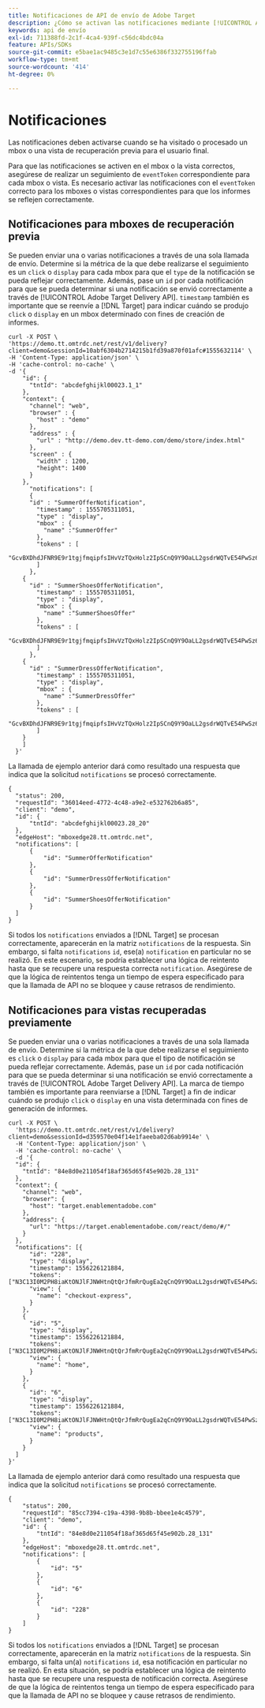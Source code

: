 ```yaml
---
title: Notificaciones de API de envío de Adobe Target
description: ¿Cómo se activan las notificaciones mediante [!UICONTROL Adobe Target Delivery API]?
keywords: api de envío
exl-id: 711388fd-2c1f-4ca4-939f-c56dc4bdc04a
feature: APIs/SDKs
source-git-commit: e5bae1ac9485c3e1d7c55e6386f332755196ffab
workflow-type: tm+mt
source-wordcount: '414'
ht-degree: 0%

---
```


# Notificaciones

Las notificaciones deben activarse cuando se ha visitado o procesado un mbox o una vista de recuperación previa para el usuario final.

Para que las notificaciones se activen en el mbox o la vista correctos, asegúrese de realizar un seguimiento de `eventToken` correspondiente para cada mbox o vista. Es necesario activar las notificaciones con el `eventToken` correcto para los mboxes o vistas correspondientes para que los informes se reflejen correctamente.

## Notificaciones para mboxes de recuperación previa

Se pueden enviar una o varias notificaciones a través de una sola llamada de envío. Determine si la métrica de la que debe realizarse el seguimiento es un `click` o `display` para cada mbox para que el `type` de la notificación se pueda reflejar correctamente. Además, pase un `id` por cada notificación para que se pueda determinar si una notificación se envió correctamente a través de [!UICONTROL  Adobe Target Delivery API]. `timestamp` también es importante que se reenvíe a [!DNL Target] para indicar cuándo se produjo `click` o `display` en un mbox determinado con fines de creación de informes.

```
curl -X POST \
'https://demo.tt.omtrdc.net/rest/v1/delivery?client=demo&sessionId=10abf6304b2714215b1fd39a870f01afc#1555632114' \
-H 'Content-Type: application/json' \
-H 'cache-control: no-cache' \
-d '{
    "id": {
      "tntId": "abcdefghijkl00023.1_1"
    },
    "context": {
      "channel": "web",
      "browser" : {
        "host" : "demo"
      },
      "address" : {
        "url" : "http://demo.dev.tt-demo.com/demo/store/index.html"
      },
      "screen" : {
        "width" : 1200,
        "height": 1400
      }
    },
      "notifications": [
      {
      "id" : "SummerOfferNotification",
        "timestamp" : 1555705311051,
        "type" : "display",
        "mbox" : {
          "name" :"SummerOffer"   
        },
        "tokens" : [
          "GcvBXDhdJFNR9E9r1tgjfmqipfsIHvVzTQxHolz2IpSCnQ9Y9OaLL2gsdrWQTvE54PwSz67rmXWmSnkXpSSS2Q"
        ]
      },
    {
      "id" : "SummerShoesOfferNotification",
        "timestamp" : 1555705311051,
        "type" : "display",
        "mbox" : {
          "name" :"SummerShoesOffer"   
        },
        "tokens" : [
          "GcvBXDhdJFNR9E9r1tgjfmqipfsIHvVzTQxHolz2IpSCnQ9Y9OaLL2gsdrWQTvE54PwSz67rmXWmSnkXpSSS2Q"
        ]
      },
    {
      "id" : "SummerDressOfferNotification",
        "timestamp" : 1555705311051,
        "type" : "display",
        "mbox" : {
          "name" :"SummerDressOffer"   
        },
        "tokens" : [
          "GcvBXDhdJFNR9E9r1tgjfmqipfsIHvVzTQxHolz2IpSCnQ9Y9OaLL2gsdrWQTvE54PwSz67rmXWmSnkXpSSS2Q"
        ]
    } 
    ]
  }'
```

La llamada de ejemplo anterior dará como resultado una respuesta que indica que la solicitud `notifications` se procesó correctamente.

```
{
  "status": 200,
  "requestId": "36014eed-4772-4c48-a9e2-e532762b6a85",
  "client": "demo",
  "id": {
      "tntId": "abcdefghijkl00023.28_20"
  },
  "edgeHost": "mboxedge28.tt.omtrdc.net",
  "notifications": [
      {
          "id": "SummerOfferNotification"
      },
      {
          "id": "SummerDressOfferNotification"
      },
      {
          "id": "SummerShoesOfferNotification"
      }
  ]
}
```

Si todos los `notifications` enviados a [!DNL Target] se procesan correctamente, aparecerán en la matriz `notifications` de la respuesta. Sin embargo, si falta `notifications` `id`, ese(a) `notification` en particular no se realizó. En este escenario, se podría establecer una lógica de reintento hasta que se recupere una respuesta correcta `notification`. Asegúrese de que la lógica de reintentos tenga un tiempo de espera especificado para que la llamada de API no se bloquee y cause retrasos de rendimiento.

## Notificaciones para vistas recuperadas previamente

Se pueden enviar una o varias notificaciones a través de una sola llamada de envío. Determine si la métrica de la que debe realizarse el seguimiento es `click` o `display` para cada mbox para que el tipo de notificación se pueda reflejar correctamente. Además, pase un `id` por cada notificación para que se pueda determinar si una notificación se envió correctamente a través de [!UICONTROL Adobe Target Delivery API]. La marca de tiempo también es importante para reenviarse a [!DNL Target] a fin de indicar cuándo se produjo `click` o `display` en una vista determinada con fines de generación de informes.

```
curl -X POST \
  'https://demo.tt.omtrdc.net/rest/v1/delivery?client=demo&sessionId=d359570e04f14e1faeeba02d6ab9914e' \
  -H 'Content-Type: application/json' \
  -H 'cache-control: no-cache' \
  -d '{
  "id": {
    "tntId": "84e8d0e211054f18af365d65f45e902b.28_131"
  },
  "context": {
    "channel": "web",
    "browser": {
      "host": "target.enablementadobe.com"
    },
    "address": {
      "url": "https://target.enablementadobe.com/react/demo/#/"
    }
  },
  "notifications": [{
      "id": "228",
      "type": "display",
      "timestamp": 1556226121884,
      "tokens": ["N3C13I0M2PH8iaKtONJlFJNWHtnQtQrJfmRrQugEa2qCnQ9Y9OaLL2gsdrWQTvE54PwSz67rmXWmSnkXpSSS2Q=="],
      "view": {
        "name": "checkout-express",
      }
    },
    {
      "id": "5",
      "type": "display",
      "timestamp": 1556226121884,
      "tokens": ["N3C13I0M2PH8iaKtONJlFJNWHtnQtQrJfmRrQugEa2qCnQ9Y9OaLL2gsdrWQTvE54PwSz67rmXWmSnkXpSSS2Q=="],
      "view": {
        "name": "home",
      }
    },
    {
      "id": "6",
      "type": "display",
      "timestamp": 1556226121884,
      "tokens": ["N3C13I0M2PH8iaKtONJlFJNWHtnQtQrJfmRrQugEa2qCnQ9Y9OaLL2gsdrWQTvE54PwSz67rmXWmSnkXpSSS2Q=="],
      "view": {
        "name": "products",
      }
    }
  ]
}'
```

La llamada de ejemplo anterior dará como resultado una respuesta que indica que la solicitud `notifications` se procesó correctamente.

```
{
    "status": 200,
    "requestId": "85cc7394-c19a-4398-9b8b-bbee1e4c4579",
    "client": "demo",
    "id": {
        "tntId": "84e8d0e211054f18af365d65f45e902b.28_131"
    },
    "edgeHost": "mboxedge28.tt.omtrdc.net",
    "notifications": [
        {
            "id": "5"
        },
        {
            "id": "6"
        },
        {
            "id": "228"
        }
    ]
}
```

Si todos los `notifications` enviados a [!DNL Target] se procesan correctamente, aparecerán en la matriz `notifications` de la respuesta. Sin embargo, si falta un(a) `notifications` `id`, esa notificación en particular no se realizó. En esta situación, se podría establecer una lógica de reintento hasta que se recupere una respuesta de notificación correcta. Asegúrese de que la lógica de reintentos tenga un tiempo de espera especificado para que la llamada de API no se bloquee y cause retrasos de rendimiento.

